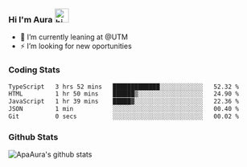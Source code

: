 ### Hi I'm Aura <img src="https://user-images.githubusercontent.com/1303154/88677602-1635ba80-d120-11ea-84d8-d263ba5fc3c0.gif" width="28px" alt="hi">

- 🔭 I’m currently leaning at @UTM
- ⚡ I’m looking for new oportunities


### Coding Stats

<!--START_SECTION:waka-->

```txt
TypeScript   3 hrs 52 mins   █████████████░░░░░░░░░░░░   52.32 %
HTML         1 hr 50 mins    ██████▒░░░░░░░░░░░░░░░░░░   24.90 %
JavaScript   1 hr 39 mins    █████▓░░░░░░░░░░░░░░░░░░░   22.36 %
JSON         1 min           ░░░░░░░░░░░░░░░░░░░░░░░░░   00.40 %
Git          0 secs          ░░░░░░░░░░░░░░░░░░░░░░░░░   00.02 %
```

<!--END_SECTION:waka-->

### Github Stats

![ApaAura's github stats](https://github-readme-stats.vercel.app/api?username=ApaAura&count_private=true&theme=tokyonight&hide=contribs,prs)
